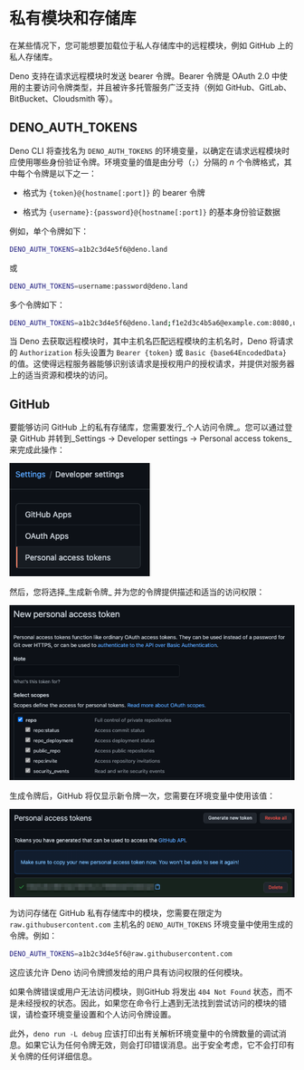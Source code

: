 # 私有模块和存储库

在某些情况下，您可能想要加载位于私人存储库中的远程模块，例如 GitHub
上的私人存储库。

Deno 支持在请求远程模块时发送 bearer 令牌。Bearer 令牌是 OAuth 2.0
中使用的主要访问令牌类型，并且被许多托管服务广泛支持（例如
GitHub、GitLab、BitBucket、Cloudsmith 等）。

## DENO_AUTH_TOKENS

Deno CLI 将查找名为 `DENO_AUTH_TOKENS`
的环境变量，以确定在请求远程模块时应使用哪些身份验证令牌。环境变量的值是由分号（`;`）分隔的
_n_ 个令牌格式，其中每个令牌是以下之一：

- 格式为 `{token}@{hostname[:port]}` 的 bearer 令牌

- 格式为 `{username}:{password}@{hostname[:port]}` 的基本身份验证数据

例如，单个令牌如下：

```sh
DENO_AUTH_TOKENS=a1b2c3d4e5f6@deno.land
```

或

```sh
DENO_AUTH_TOKENS=username:password@deno.land
```

多个令牌如下：

```sh
DENO_AUTH_TOKENS=a1b2c3d4e5f6@deno.land;f1e2d3c4b5a6@example.com:8080,username:password@deno.land
```

当 Deno 去获取远程模块时，其中主机名匹配远程模块的主机名时，Deno 将请求的
`Authorization` 标头设置为 `Bearer {token}` 或 `Basic {base64EncodedData}`
的值。这使得远程服务器能够识别该请求是授权用户的授权请求，并提供对服务器上的适当资源和模块的访问。

## GitHub

要能够访问 GitHub 上的私有存储库，您需要发行_个人访问令牌_。您可以通过登录
GitHub 并转到_Settings -> Developer settings -> Personal access tokens_
来完成此操作：

![Personal access tokens settings on GitHub](../../images/private-pat.png)

然后，您将选择_生成新令牌_ 并为您的令牌提供描述和适当的访问权限：

![Creating a new personal access token on GitHub](../../images/private-github-new-token.png)

生成令牌后，GitHub 将仅显示新令牌一次，您需要在环境变量中使用该值：

![Display of newly created token on GitHub](../../images/private-github-token-display.png)

为访问存储在 GitHub 私有存储库中的模块，您需要在限定为
`raw.githubusercontent.com` 主机名的 `DENO_AUTH_TOKENS`
环境变量中使用生成的令牌。例如：

```sh
DENO_AUTH_TOKENS=a1b2c3d4e5f6@raw.githubusercontent.com
```

这应该允许 Deno 访问令牌颁发给的用户具有访问权限的任何模块。

如果令牌错误或用户无法访问模块，则GitHub 将发出 `404 Not Found`
状态，而不是未经授权的状态。因此，如果您在命令行上遇到无法找到尝试访问的模块的错误，请检查环境变量设置和个人访问令牌设置。

此外，`deno run -L debug`
应该打印出有关解析环境变量中的令牌数量的调试消息。如果它认为任何令牌无效，则会打印错误消息。出于安全考虑，它不会打印有关令牌的任何详细信息。
